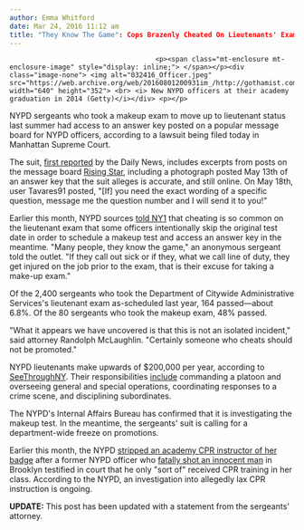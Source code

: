 ```yaml
---
author: Emma Whitford
date: Mar 24, 2016 11:12 am
title: "They Know The Game": Cops Brazenly Cheated On Lieutenants' Exam, Lawsuit Alleges
---
```


	
										<p><span class="mt-enclosure mt-enclosure-image" style="display: inline;"> </span></p><div class="image-none"> <img alt="032416_Officer.jpeg" src="https://web.archive.org/web/20160801200931im_/http://gothamist.com/attachments/nyc_ewhitford/032416_Officer.jpeg" width="640" height="352"> <br> <i> New NYPD officers at their academy graduation in 2014 (Getty)</i></div> <p></p>

<p>NYPD sergeants who took a makeup exam to move up to lieutenant status last summer had access to an answer key posted on a popular message board for NYPD officers, according to a lawsuit being filed today in Manhattan Supreme Court. </p>

<p>The suit, <a href="https://web.archive.org/web/20160801200931/http://www.nydailynews.com/new-york/exclusive-suit-nypd-lieutenants-exam-cheat-sheet-article-1.2575728">first reported</a> by the Daily News, includes excerpts from posts on the message board <a href="https://web.archive.org/web/20160801200931/http://risingstarpromotion.activeboard.com/">Rising Star</a>, including a photograph posted May 13th of an answer key that the suit alleges is accurate, and still online. On May 18th, user Tavares91 posted, &quot;[If] you need the exact wording of a specific question, message me the question number and I will send it to you!&#x201D;</p>

<p>Earlier this month, NYPD sources <a href="https://web.archive.org/web/20160801200931/http://www.ny1.com/nyc/all-boroughs/criminal-justice/2016/03/9/nypd-investigates-whether-some-sergeants-cheated-on-promotions-exam.html">told NY1</a> that cheating is so common on the lieutenant exam that some officers intentionally skip the original test date in order to schedule a makeup test and access an answer key in the meantime. &quot;Many people, they know the game,&quot; an anonymous sergeant told the outlet. &quot;If they call out sick or if they, what we call line of duty, they get injured on the job prior to the exam, that is their excuse for taking a make-up exam.&quot;</p>

<p>Of the 2,400 sergeants who took the Department of Citywide Administrative Services&apos;s  lieutenant exam as-scheduled last year, 164 passed&#x2014;about 6.8%. Of the 80 sergeants who took the makeup exam, 48% passed. </p>

<p>&quot;What it appears we have uncovered is that this is not an isolated incident,&quot; said attorney Randolph McLaughlin. &quot;Certainly someone who cheats should not be promoted.&quot; </p>

<p>NYPD lieutenants make upwards of $200,000 per year, according to <a href="https://web.archive.org/web/20160801200931/http://seethroughny.net/payrolls/city-of-new-york">SeeThroughNY</a>. Their responsibilities <a href="https://web.archive.org/web/20160801200931/https://www.nyc.gov/html/dcas/downloads/pdf/noes/201101534000.pdf">include</a> commanding a platoon and overseeing general and special operations, coordinating responses to a crime scene, and disciplining subordinates. </p>

<p>The NYPD&apos;s Internal Affairs Bureau has confirmed that it is investigating the makeup test. In the meantime, the sergeants&apos; suit is calling for a department-wide freeze on promotions. </p>

<p>Earlier this month, the NYPD <a href="https://web.archive.org/web/20160801200931/http://gothamist.com/2016/03/09/nypd_officer_who_taught_cpr_class_f.php">stripped an academy CPR instructor of her badge</a> after a former NYPD officer who <a href="https://web.archive.org/web/20160801200931/http://gothamist.com/2015/05/21/akai_gurley_lawsuit.php">fatally shot an innocent man</a> in Brooklyn testified in court that he only &quot;sort of&quot; received CPR training in her class. According to the NYPD, an investigation into allegedly lax CPR instruction is ongoing. </p>

<p><strong>UPDATE:</strong> This post has been updated with a statement from the sergeants&apos; attorney. </p>					
										
									
				